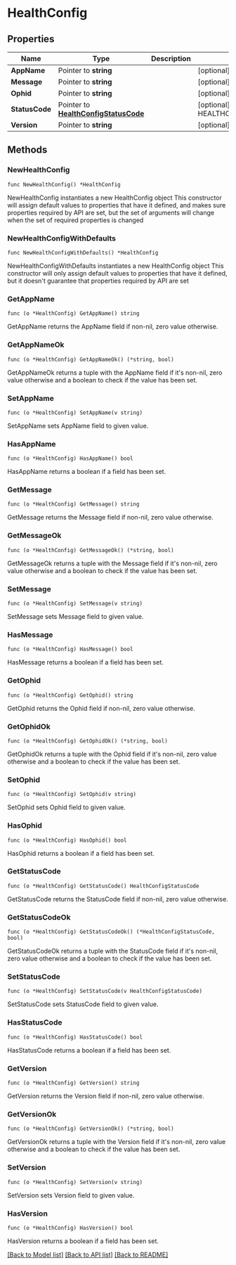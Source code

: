 # HealthConfig

## Properties

Name | Type | Description | Notes
------------ | ------------- | ------------- | -------------
**AppName** | Pointer to **string** |  | [optional] 
**Message** | Pointer to **string** |  | [optional] 
**Ophid** | Pointer to **string** |  | [optional] 
**StatusCode** | Pointer to [**HealthConfigStatusCode**](HealthConfigStatusCode.md) |  | [optional] [default to HEALTHCONFIGSTATUSCODE_SUCCESS]
**Version** | Pointer to **string** |  | [optional] 

## Methods

### NewHealthConfig

`func NewHealthConfig() *HealthConfig`

NewHealthConfig instantiates a new HealthConfig object
This constructor will assign default values to properties that have it defined,
and makes sure properties required by API are set, but the set of arguments
will change when the set of required properties is changed

### NewHealthConfigWithDefaults

`func NewHealthConfigWithDefaults() *HealthConfig`

NewHealthConfigWithDefaults instantiates a new HealthConfig object
This constructor will only assign default values to properties that have it defined,
but it doesn't guarantee that properties required by API are set

### GetAppName

`func (o *HealthConfig) GetAppName() string`

GetAppName returns the AppName field if non-nil, zero value otherwise.

### GetAppNameOk

`func (o *HealthConfig) GetAppNameOk() (*string, bool)`

GetAppNameOk returns a tuple with the AppName field if it's non-nil, zero value otherwise
and a boolean to check if the value has been set.

### SetAppName

`func (o *HealthConfig) SetAppName(v string)`

SetAppName sets AppName field to given value.

### HasAppName

`func (o *HealthConfig) HasAppName() bool`

HasAppName returns a boolean if a field has been set.

### GetMessage

`func (o *HealthConfig) GetMessage() string`

GetMessage returns the Message field if non-nil, zero value otherwise.

### GetMessageOk

`func (o *HealthConfig) GetMessageOk() (*string, bool)`

GetMessageOk returns a tuple with the Message field if it's non-nil, zero value otherwise
and a boolean to check if the value has been set.

### SetMessage

`func (o *HealthConfig) SetMessage(v string)`

SetMessage sets Message field to given value.

### HasMessage

`func (o *HealthConfig) HasMessage() bool`

HasMessage returns a boolean if a field has been set.

### GetOphid

`func (o *HealthConfig) GetOphid() string`

GetOphid returns the Ophid field if non-nil, zero value otherwise.

### GetOphidOk

`func (o *HealthConfig) GetOphidOk() (*string, bool)`

GetOphidOk returns a tuple with the Ophid field if it's non-nil, zero value otherwise
and a boolean to check if the value has been set.

### SetOphid

`func (o *HealthConfig) SetOphid(v string)`

SetOphid sets Ophid field to given value.

### HasOphid

`func (o *HealthConfig) HasOphid() bool`

HasOphid returns a boolean if a field has been set.

### GetStatusCode

`func (o *HealthConfig) GetStatusCode() HealthConfigStatusCode`

GetStatusCode returns the StatusCode field if non-nil, zero value otherwise.

### GetStatusCodeOk

`func (o *HealthConfig) GetStatusCodeOk() (*HealthConfigStatusCode, bool)`

GetStatusCodeOk returns a tuple with the StatusCode field if it's non-nil, zero value otherwise
and a boolean to check if the value has been set.

### SetStatusCode

`func (o *HealthConfig) SetStatusCode(v HealthConfigStatusCode)`

SetStatusCode sets StatusCode field to given value.

### HasStatusCode

`func (o *HealthConfig) HasStatusCode() bool`

HasStatusCode returns a boolean if a field has been set.

### GetVersion

`func (o *HealthConfig) GetVersion() string`

GetVersion returns the Version field if non-nil, zero value otherwise.

### GetVersionOk

`func (o *HealthConfig) GetVersionOk() (*string, bool)`

GetVersionOk returns a tuple with the Version field if it's non-nil, zero value otherwise
and a boolean to check if the value has been set.

### SetVersion

`func (o *HealthConfig) SetVersion(v string)`

SetVersion sets Version field to given value.

### HasVersion

`func (o *HealthConfig) HasVersion() bool`

HasVersion returns a boolean if a field has been set.


[[Back to Model list]](../README.md#documentation-for-models) [[Back to API list]](../README.md#documentation-for-api-endpoints) [[Back to README]](../README.md)


